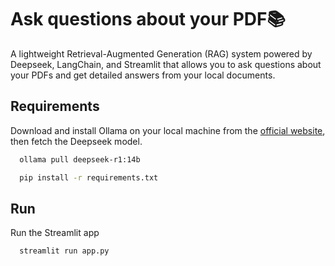 # Ask questions about your PDF📚

A lightweight Retrieval-Augmented Generation (RAG) system powered by Deepseek, LangChain, and Streamlit that allows you to ask questions about your PDFs and get detailed answers from your local documents.

## Requirements
Download and install Ollama on your local machine from the [official website](https://ollama.com/library/deepseek-r1), then fetch the Deepseek model.
```bash
  ollama pull deepseek-r1:14b
```
```bash
  pip install -r requirements.txt
```
## Run

Run the Streamlit app
```bash
  streamlit run app.py
```
